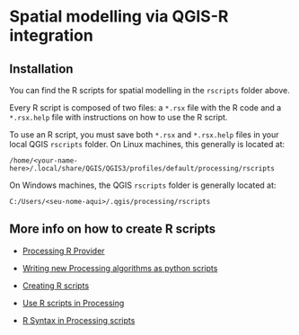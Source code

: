 # Spatial modelling via QGIS-R integration 

## Installation

You can find the R scripts for spatial modelling in the `rscripts` folder above.

Every R script is composed of two files: a `*.rsx` file with the R code and a `*.rsx.help` file with instructions on how to use the R script.

To use an R script, you must save both `*.rsx` and `*.rsx.help` files in your local QGIS `rscripts` folder. On Linux machines, this generally is located at:

```
/home/<your-name-here>/.local/share/QGIS/QGIS3/profiles/default/processing/rscripts
```

On Windows machines, the QGIS `rscripts` folder is generally located at:

```
C:/Users/<seu-nome-aqui>/.qgis/processing/rscripts
```

## More info on how to create R scripts

* [Processing R Provider](https://north-road.github.io/qgis-processing-r/)

* [Writing new Processing algorithms as python scripts](https://docs.qgis.org/2.18/en/docs/user_manual/processing/scripts.html)

* [Creating R scripts](https://docs.qgis.org/2.18/en/docs/user_manual/processing/3rdParty.html#r-creating-r-scripts)

* [Use R scripts in Processing](https://docs.qgis.org/2.18/en/docs/training_manual/processing/r_intro.html)

* [R Syntax in Processing scripts](https://docs.qgis.org/2.18/en/docs/training_manual/processing/r_syntax.html#r-syntax)

